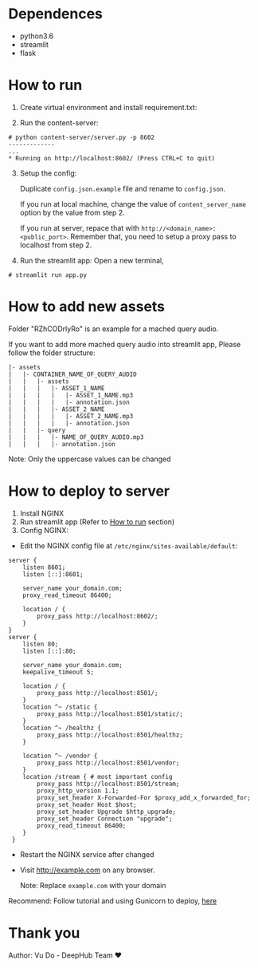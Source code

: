 # Dependences
- python3.6
- streamlit
- flask

# How to run
1. Create virtual environment and install requirement.txt:

2. Run the content-server:
```
# python content-server/server.py -p 8602
-------------
...
* Running on http://localhost:8602/ (Press CTRL+C to quit)
```

3. Setup the config:

    Duplicate `config.json.example` file and rename to `config.json`.

    If you run at local machine, change the value of `content_server_name` option by the value from step 2.

    If you run at server, repace that with `http://<domain_name>:<public_port>`. Remember that, you need to setup a proxy pass to localhost from step 2.

4. Run the streamlit app:
Open a new terminal,
```
# streamlit run app.py
```

# How to add new assets

Folder "RZhCODrlyRo" is an example for a mached query audio.

If you want to add more mached query audio into streamlit app, Please follow the folder structure:

```
|- assets
|   |- CONTAINER_NAME_OF_QUERY_AUDIO
|   |   |- assets
|   |   |   |- ASSET_1_NAME
|   |   |   |   |- ASSET_1_NAME.mp3
|   |   |   |   |- annotation.json
|   |   |   |- ASSET_2_NAME
|   |   |   |   |- ASSET_2_NAME.mp3
|   |   |   |   |- annotation.json
|   |   |- query
|   |   |   |- NAME_OF_QUERY_AUDIO.mp3
|   |   |   |- annotation.json
```
Note: Only the uppercase values ​​can be changed

# How to deploy to server
1. Install NGINX
2. Run streamlit app (Refer to [How to run](#how-to-run) section)
3. Config NGINX:

- Edit the NGINX config file at `/etc/nginx/sites-available/default`:

```
server {
    listen 8601;
    listen [::]:8601;

    server_name your_domain.com;
    proxy_read_timeout 86400;

    location / {
        proxy_pass http://localhost:8602/;
    }
}
server {
    listen 80;
    listen [::]:80;

    server_name your_domain.com;
    keepalive_timeout 5;

    location / {
        proxy_pass http://localhost:8501/;
    }
    location ^~ /static {
        proxy_pass http://localhost:8501/static/;
    }
    location ^~ /healthz {
        proxy_pass http://localhost:8501/healthz;
    }

    location ^~ /vendor {
        proxy_pass http://localhost:8501/vendor;
    }
    location /stream { # most important config
        proxy_pass http://localhost:8501/stream;
        proxy_http_version 1.1;
        proxy_set_header X-Forwarded-For $proxy_add_x_forwarded_for;
        proxy_set_header Host $host;
        proxy_set_header Upgrade $http_upgrade;
        proxy_set_header Connection "upgrade";
        proxy_read_timeout 86400;
    }
 }
```

- Restart the NGINX service after changed
- Visit http://example.com on any browser.

    Note: Replace `example.com` with your domain

Recommend: Follow tutorial and using Gunicorn to deploy, [here](https://medium.com/faun/deploy-flask-app-with-nginx-using-gunicorn-7fda4f50066a)

# Thank you

Author: Vu Do - DeepHub Team ♥️
